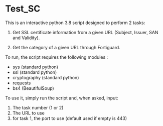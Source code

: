 # Test_SC

This is an interactive python 3.8 script designed to perform 2 tasks: 

1. Get SSL certificate information from a given URL (Subject, Issuer, SAN and Validity).

2. Get the category of a given URL through Fortiguard. 

To run, the script requires the following modules : 
- sys (standard python)
- ssl (standard python)
- cryptography (standard python)
- requests
- bs4 (BeautifulSoup)
 
To use it, simply run the script and, when asked, input: 
1. The task number (1 or 2)
2. The URL to use
3. for task 1, the port to use (default used if empty is 443)
